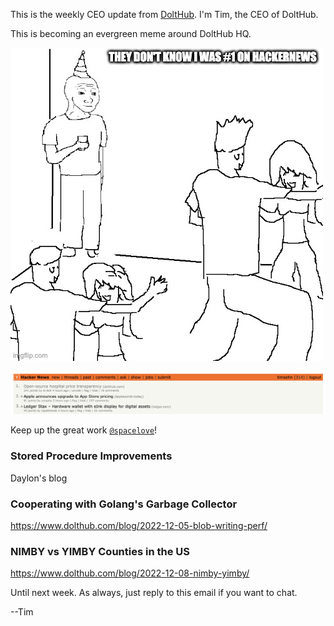 This is the weekly CEO update from [DoltHub](https://www.dolthub.com/). I'm Tim, the CEO of DoltHub. 

This is becoming an evergreen meme around DoltHub HQ.

[![HackerNews Meme](../images/hackernews-meme.jpeg)](https://www.dolthub.com/blog/2022-12-02-open-source-hospital-price-transparency/)

[![Spacelove #1](../images/spacelove-1.png)](https://www.dolthub.com/blog/2022-12-02-open-source-hospital-price-transparency/)

Keep up the great work [`@spacelove`](https://www.dolthub.com/team#alec)!

### Stored Procedure Improvements

Daylon's blog

### Cooperating with Golang's Garbage Collector

https://www.dolthub.com/blog/2022-12-05-blob-writing-perf/

### NIMBY vs YIMBY Counties in the US

https://www.dolthub.com/blog/2022-12-08-nimby-yimby/

Until next week. As always, just reply to this email if you want to chat.

--Tim